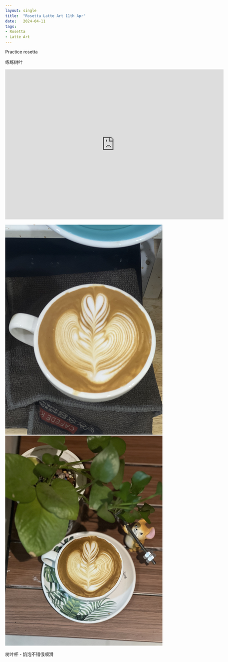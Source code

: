 ```yaml
---
layout: single
title:  "Rosetta Latte Art 11th Apr"
date:   2024-04-11
tags:
- Rosetta
- Latte Art
---
```



Practice rosetta

练练树叶


<div class="embed-container">
  <iframe
      src="https://www.youtube.com/embed/9Uj-3-YC-QY"
      width="700"
      height="480"
      frameborder="0"
      allowfullscreen="true">
  </iframe>
</div>



![](/assets/img/2024/04/11/IMG_5413.jpg)
![](/assets/img/2024/04/11/IMG_5417.jpg)

树叶杯 - 奶泡不错很顺滑
